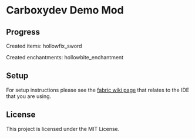 # Carboxydev Demo Mod

## Progress

Created items: hollowfix_sword

Created enchantments: hollowbite_enchantment

## Setup

For setup instructions please see the [fabric wiki page](https://fabricmc.net/wiki/tutorial:setup) that relates to the IDE that you are using.

## License

This project is licensed under the MIT License.
